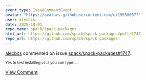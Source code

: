 ```yaml
---
event_type: IssueCommentEvent
avatar: "https://avatars.githubusercontent.com/u/19558067?"
user: alecbcs
date: 2025-10-01
repo_name: spack/spack-packages
html_url: https://github.com/spack/spack-packages/pull/1747
repo_url: https://github.com/spack/spack-packages
---
```


<a href='https://github.com/alecbcs' target='_blank'>alecbcs</a> commented on issue <a href='https://github.com/spack/spack-packages/pull/1747' target='_blank'>spack/spack-packages#1747</a>.

<small>Yes to test installing `v1.2` you can type:...</small>

<a href='https://github.com/spack/spack-packages/pull/1747' target='_blank'>View Comment</a>